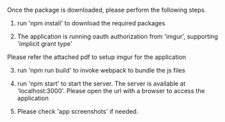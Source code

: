 Once the package is downloaded, please perform the following steps.

1. run 'npm install' to download the required packages

2. The application is running oauth authorization from 'imgur', supporting 'implicit grant type'

Please refer the attached pdf to setup imgur for the application

3. run 'npm run build' to invoke webpack to bundle the js files

4. run 'npm start' to start the server. The server is available at 'localhost:3000'. Please open the url with a browser to access the application

5. Please check 'app screenshots' if needed.